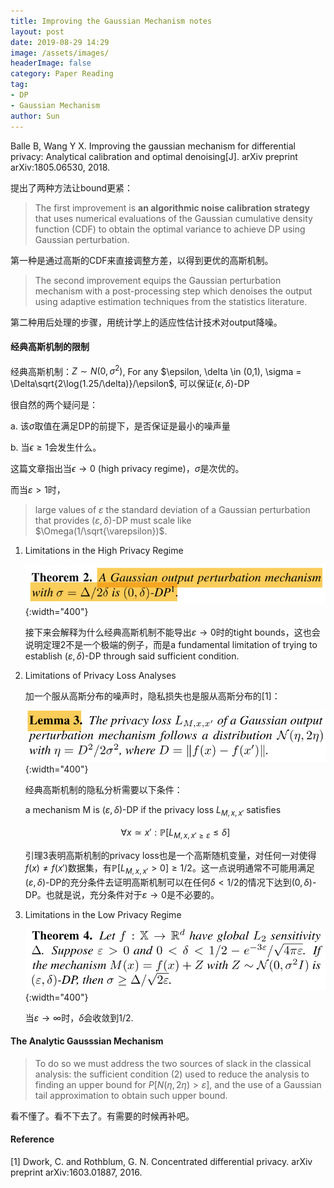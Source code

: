 ```yaml
---
title: Improving the Gaussian Mechanism notes
layout: post
date: 2019-08-29 14:29
image: /assets/images/
headerImage: false
category: Paper Reading
tag:
- DP
- Gaussian Mechanism
author: Sun
---
```


Balle B, Wang Y X. Improving the gaussian mechanism for differential privacy: Analytical calibration and optimal denoising[J]. arXiv preprint arXiv:1805.06530, 2018.

提出了两种方法让bound更紧：

> The first improvement is **an algorithmic noise calibration strategy** that uses numerical evaluations of the Gaussian cumulative density function (CDF) to obtain the optimal variance to achieve DP using Gaussian perturbation. 

第一种是通过高斯的CDF来直接调整方差，以得到更优的高斯机制。

<!--more-->

> The second improvement equips the Gaussian perturbation mechanism with a post-processing step which denoises the output using adaptive estimation techniques from the statistics literature. 

第二种用后处理的步骤，用统计学上的适应性估计技术对output降噪。

#### 经典高斯机制的限制

经典高斯机制：$Z\sim N(0, \sigma^2)$, For any $\epsilon, \delta \in (0,1), \sigma = \Delta\sqrt{2\log(1.25/\delta)}/\epsilon$, 可以保证$(\epsilon,\delta)$-DP 

很自然的两个疑问是：

a. 该$\sigma$取值在满足DP的前提下，是否保证是最小的噪声量 

b. 当$\epsilon \ge 1$会发生什么。 

这篇文章指出当$\epsilon \rightarrow 0$ (high privacy regime)，$\sigma$是次优的。 

而当$\varepsilon >1$时，

> large values of $\varepsilon$ the standard deviation of a Gaussian perturbation that provides $(\varepsilon, \delta)$-DP must scale like $\Omega(1/\sqrt{\varepsilon})$. 

1. Limitations in the High Privacy Regime

   ![](/assets/images/2019-08-29-Improved-Gaussian/image-20190906135254057.png){:width="400"}

   接下来会解释为什么经典高斯机制不能导出$\varepsilon \to 0$时的tight bounds，这也会说明定理2不是一个极端的例子，而是a fundamental limitation of trying to establish $(\varepsilon,\delta)$-DP through said sufficient condition.

2. Limitations of Privacy Loss Analyses 

   加一个服从高斯分布的噪声时，隐私损失也是服从高斯分布的[1]：

   ![](/assets/images/2019-08-29-Improved-Gaussian/image-20190906164622596.png){:width="400"}

   经典高斯机制的隐私分析需要以下条件：

   a mechanism M is $(\varepsilon,\delta)$-DP if the privacy loss $L_{M,x,x'}$ satisfies

   $$\forall x\simeq x': \mathbb{P}[L_{M,x,x' \ge \varepsilon}\leq \delta]$$

   引理3表明高斯机制的privacy loss也是一个高斯随机变量，对任何一对使得$f(x)\ne f(x')$数据集，有$\mathbb{P}[L_{M,x,x'}>0]\ge 1/2$。这一点说明通常不可能用满足$(\varepsilon,\delta)$-DP的充分条件去证明高斯机制可以在任何$\delta<1/2$的情况下达到$(0,\delta)$-DP。也就是说，充分条件对于$\varepsilon \to 0$是不必要的。

3. Limitations in the Low Privacy Regime

   ![](/assets/images/2019-08-29-Improved-Gaussian/image-20190906175109564.png){:width="400"}

   当$\varepsilon \to \infty$时，$\delta$会收敛到1/2.

#### The Analytic Gausssian Mechanism

> To do so we must address the two sources of slack in the classical analysis: the sufficient condition (2) used to reduce the analysis to finding an upper bound for $P[N(\eta, 2\eta) > \varepsilon]$, and the use of a Gaussian tail approximation to obtain such upper bound.

看不懂了。看不下去了。有需要的时候再补吧。











#### Reference

[1] Dwork, C. and Rothblum, G. N. Concentrated differential privacy. arXiv preprint arXiv:1603.01887, 2016.



